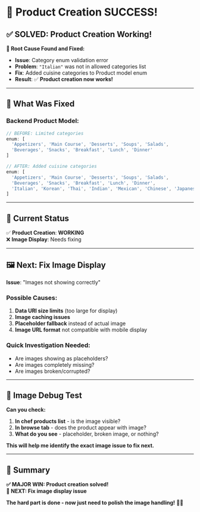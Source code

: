 # 🎉 Product Creation SUCCESS! 

## ✅ **SOLVED: Product Creation Working!**

**🎯 Root Cause Found and Fixed:**
- **Issue**: Category enum validation error
- **Problem**: `"Italian"` was not in allowed categories list
- **Fix**: Added cuisine categories to Product model enum
- **Result**: ✅ **Product creation now works!**

---

## 🔧 **What Was Fixed**

### **Backend Product Model:**
```typescript
// BEFORE: Limited categories
enum: [
  'Appetizers', 'Main Course', 'Desserts', 'Soups', 'Salads', 
  'Beverages', 'Snacks', 'Breakfast', 'Lunch', 'Dinner'
]

// AFTER: Added cuisine categories  
enum: [
  'Appetizers', 'Main Course', 'Desserts', 'Soups', 'Salads', 
  'Beverages', 'Snacks', 'Breakfast', 'Lunch', 'Dinner',
  'Italian', 'Korean', 'Thai', 'Indian', 'Mexican', 'Chinese', 'Japanese'
]
```

---

## 🎯 **Current Status**

✅ **Product Creation**: **WORKING**  
❌ **Image Display**: Needs fixing

---

## 🖼️ **Next: Fix Image Display**

**Issue**: "Images not showing correctly"

### **Possible Causes:**
1. **Data URI size limits** (too large for display)
2. **Image caching issues** 
3. **Placeholder fallback** instead of actual image
4. **Image URL format** not compatible with mobile display

### **Quick Investigation Needed:**
- Are images showing as placeholders?
- Are images completely missing?
- Are images broken/corrupted?

---

## 🧪 **Image Debug Test**

**Can you check:**
1. **In chef products list** - is the image visible?
2. **In browse tab** - does the product appear with image?
3. **What do you see** - placeholder, broken image, or nothing?

**This will help me identify the exact image issue to fix next.**

---

## 🚀 **Summary**

**✅ MAJOR WIN: Product creation solved!**  
**🔧 NEXT: Fix image display issue**

**The hard part is done - now just need to polish the image handling!** 🎯✨ 
